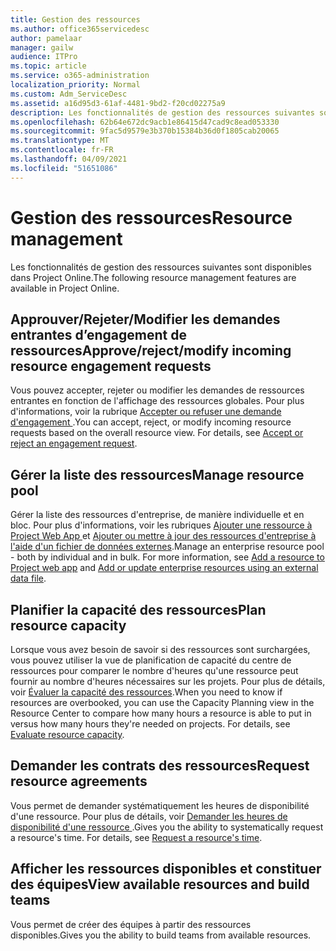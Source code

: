 ```yaml
---
title: Gestion des ressources
ms.author: office365servicedesc
author: pamelaar
manager: gailw
audience: ITPro
ms.topic: article
ms.service: o365-administration
localization_priority: Normal
ms.custom: Adm_ServiceDesc
ms.assetid: a16d95d3-61af-4481-9bd2-f20cd02275a9
description: Les fonctionnalités de gestion des ressources suivantes sont disponibles dans Project Online.
ms.openlocfilehash: 62b64e672dc9acb1e86415d47cad9c8ead053330
ms.sourcegitcommit: 9fac5d9579e3b370b15384b36d0f1805cab20065
ms.translationtype: MT
ms.contentlocale: fr-FR
ms.lasthandoff: 04/09/2021
ms.locfileid: "51651086"
---
```

# <a name="resource-management"></a><span data-ttu-id="0ffca-103">Gestion des ressources</span><span class="sxs-lookup"><span data-stu-id="0ffca-103">Resource management</span></span>

<span data-ttu-id="0ffca-104">Les fonctionnalités de gestion des ressources suivantes sont disponibles dans Project Online.</span><span class="sxs-lookup"><span data-stu-id="0ffca-104">The following resource management features are available in Project Online.</span></span>
  
## <a name="approverejectmodify-incoming-resource-engagement-requests"></a><span data-ttu-id="0ffca-105">Approuver/Rejeter/Modifier les demandes entrantes d’engagement de ressources</span><span class="sxs-lookup"><span data-stu-id="0ffca-105">Approve/reject/modify incoming resource engagement requests</span></span>

<span data-ttu-id="0ffca-p101">Vous pouvez accepter, rejeter ou modifier les demandes de ressources entrantes en fonction de l'affichage des ressources globales. Pour plus d'informations, voir la rubrique [Accepter ou refuser une demande d'engagement ](https://go.microsoft.com/fwlink/?LinkID=823659&amp;clcid=0x409).</span><span class="sxs-lookup"><span data-stu-id="0ffca-p101">You can accept, reject, or modify incoming resource requests based on the overall resource view. For details, see [Accept or reject an engagement request](https://go.microsoft.com/fwlink/?LinkID=823659&amp;clcid=0x409).</span></span>
  
## <a name="manage-resource-pool"></a><span data-ttu-id="0ffca-108">Gérer la liste des ressources</span><span class="sxs-lookup"><span data-stu-id="0ffca-108">Manage resource pool</span></span>

<span data-ttu-id="0ffca-p102">Gérer la liste des ressources d'entreprise, de manière individuelle et en bloc. Pour plus d'informations, voir les rubriques [Ajouter une ressource à Project Web App ](https://go.microsoft.com/fwlink/?LinkID=823660&amp;clcid=0x409) et [Ajouter ou mettre à jour des ressources d'entreprise à l'aide d'un fichier de données externes](https://go.microsoft.com/fwlink/?LinkID=823661&amp;clcid=0x409).</span><span class="sxs-lookup"><span data-stu-id="0ffca-p102">Manage an enterprise resource pool - both by individual and in bulk. For more information, see [Add a resource to Project web app](https://go.microsoft.com/fwlink/?LinkID=823660&amp;clcid=0x409) and [Add or update enterprise resources using an external data file](https://go.microsoft.com/fwlink/?LinkID=823661&amp;clcid=0x409).</span></span>
  
## <a name="plan-resource-capacity"></a><span data-ttu-id="0ffca-111">Planifier la capacité des ressources</span><span class="sxs-lookup"><span data-stu-id="0ffca-111">Plan resource capacity</span></span>

<span data-ttu-id="0ffca-p103">Lorsque vous avez besoin de savoir si des ressources sont surchargées, vous pouvez utiliser la vue de planification de capacité du centre de ressources pour comparer le nombre d'heures qu'une ressource peut fournir au nombre d'heures nécessaires sur les projets. Pour plus de détails, voir [Évaluer la capacité des ressources](https://go.microsoft.com/fwlink/?LinkID=823662&amp;clcid=0x409).</span><span class="sxs-lookup"><span data-stu-id="0ffca-p103">When you need to know if resources are overbooked, you can use the Capacity Planning view in the Resource Center to compare how many hours a resource is able to put in versus how many hours they're needed on projects. For details, see [Evaluate resource capacity](https://go.microsoft.com/fwlink/?LinkID=823662&amp;clcid=0x409).</span></span>
  
## <a name="request-resource-agreements"></a><span data-ttu-id="0ffca-114">Demander les contrats des ressources</span><span class="sxs-lookup"><span data-stu-id="0ffca-114">Request resource agreements</span></span>

<span data-ttu-id="0ffca-p104">Vous permet de demander systématiquement les heures de disponibilité d'une ressource. Pour plus de détails, voir [Demander les heures de disponibilité d'une ressource ](https://go.microsoft.com/fwlink/?LinkID=823663&amp;clcid=0x409).</span><span class="sxs-lookup"><span data-stu-id="0ffca-p104">Gives you the ability to systematically request a resource's time. For details, see [Request a resource's time](https://go.microsoft.com/fwlink/?LinkID=823663&amp;clcid=0x409).</span></span>
  
## <a name="view-available-resources-and-build-teams"></a><span data-ttu-id="0ffca-117">Afficher les ressources disponibles et constituer des équipes</span><span class="sxs-lookup"><span data-stu-id="0ffca-117">View available resources and build teams</span></span>

<span data-ttu-id="0ffca-118">Vous permet de créer des équipes à partir des ressources disponibles.</span><span class="sxs-lookup"><span data-stu-id="0ffca-118">Gives you the ability to build teams from available resources.</span></span>
  
